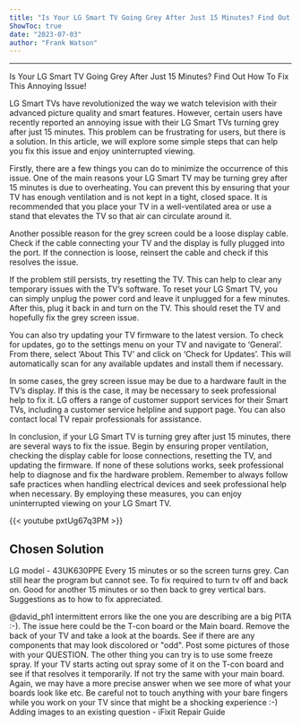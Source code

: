 ```yaml
---
title: "Is Your LG Smart TV Going Grey After Just 15 Minutes? Find Out How To Fix This Annoying Issue!"
ShowToc: true 
date: "2023-07-03"
author: "Frank Watson"
---
```

*****
Is Your LG Smart TV Going Grey After Just 15 Minutes? Find Out How To Fix This Annoying Issue!

LG Smart TVs have revolutionized the way we watch television with their advanced picture quality and smart features. However, certain users have recently reported an annoying issue with their LG Smart TVs turning grey after just 15 minutes. This problem can be frustrating for users, but there is a solution. In this article, we will explore some simple steps that can help you fix this issue and enjoy uninterrupted viewing.

Firstly, there are a few things you can do to minimize the occurrence of this issue. One of the main reasons your LG Smart TV may be turning grey after 15 minutes is due to overheating. You can prevent this by ensuring that your TV has enough ventilation and is not kept in a tight, closed space. It is recommended that you place your TV in a well-ventilated area or use a stand that elevates the TV so that air can circulate around it.

Another possible reason for the grey screen could be a loose display cable. Check if the cable connecting your TV and the display is fully plugged into the port. If the connection is loose, reinsert the cable and check if this resolves the issue.

If the problem still persists, try resetting the TV. This can help to clear any temporary issues with the TV’s software. To reset your LG Smart TV, you can simply unplug the power cord and leave it unplugged for a few minutes. After this, plug it back in and turn on the TV. This should reset the TV and hopefully fix the grey screen issue.

You can also try updating your TV firmware to the latest version. To check for updates, go to the settings menu on your TV and navigate to ‘General’. From there, select ‘About This TV’ and click on ‘Check for Updates’. This will automatically scan for any available updates and install them if necessary.

In some cases, the grey screen issue may be due to a hardware fault in the TV’s display. If this is the case, it may be necessary to seek professional help to fix it. LG offers a range of customer support services for their Smart TVs, including a customer service helpline and support page. You can also contact local TV repair professionals for assistance.

In conclusion, if your LG Smart TV is turning grey after just 15 minutes, there are several ways to fix the issue. Begin by ensuring proper ventilation, checking the display cable for loose connections, resetting the TV, and updating the firmware. If none of these solutions works, seek professional help to diagnose and fix the hardware problem. Remember to always follow safe practices when handling electrical devices and seek professional help when necessary. By employing these measures, you can enjoy uninterrupted viewing on your LG Smart TV.

{{< youtube pxtUg67q3PM >}} 



## Chosen Solution
 LG model - 43UK630PPE
Every 15 minutes or so the screen turns grey. Can still hear the program but cannot see. To fix required to turn tv off and back on. Good for another 15 minutes or so then back to grey vertical bars.
Suggestions as to how to fix appreciated.

 @david_ph1 intermittent errors like the one you are describing are a big PITA :-). The issue here could be the T-con board or the Main board. Remove the back of your TV and take a look at the boards. See if there are any components that may look discolored or "odd". Post some pictures of those with your QUESTION. The other thing you can try is to use some freeze spray. If your TV starts acting out spray some of it on the T-con board and see if that resolves it temporarily. If not try the same with your main board. Again, we may have a more precise answer when we see more of what your boards look like etc.
Be careful not to touch anything with your bare fingers while you work on your TV since that might be a shocking experience :-)
Adding images to an existing question - iFixit Repair Guide




